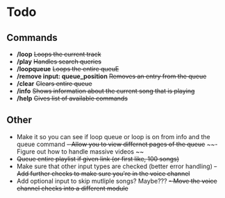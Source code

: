 # Todo

## Commands
- **/loop** 
    ~~Loops the current track~~
- **/play** 
    ~~Handles search queries~~
- **/loopqueue** 
    ~~Loops the entire queuE~~
- **/remove input: queue_position**
    ~~Removes an entry from the queue~~
- **/clear** 
    ~~Clears entire queue~~
- **/info** 
    ~~Shows information about the current song that is playing~~
- **/help**
    ~~Gives list of available commands~~

## Other
- Make it so you can see if loop queue or loop is on from info and the queue command
~~- Allow you to view differnet pages of the queue~~
~~- Figure out how to handle massive videos ~~
- ~~Queue entire playlist if given link (or first like, 100 songs)~~
- Make sure that other input types are checked (better error handling)
~~- Add further checks to make sure you're in the voice channel~~
- Add optional input to skip mutliple songs? Maybe???
~~- Move the voice channel checks into a different module~~
